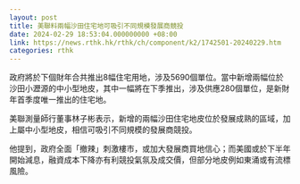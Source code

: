 ```yaml
---
layout: post
title: 美聯料兩幅沙田住宅地可吸引不同規模發展商競投
date: 2024-02-29 18:53:04.000000000 +08:00
link: https://news.rthk.hk/rthk/ch/component/k2/1742501-20240229.htm
categories: rthk
---
```


政府將於下個財年合共推出8幅住宅用地，涉及5690個單位。當中新增兩幅位於沙田小瀝源的中小型地皮，其中一幅將在下季推出，涉及供應280個單位，是新財年首季度唯一推出的住宅地。

美聯測量師行董事林子彬表示，新增的兩幅沙田住宅地皮位於發展成熟的區域，加上屬中小型地皮，相信可吸引不同規模的發展商競投。

他提到，政府全面「撤辣」刺激樓市，或加大發展商買地信心；而美國或於下半年開始減息，融資成本下降亦有利競投氣氛及成交價，但部分地皮例如東涌或有流標風險。
